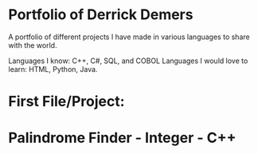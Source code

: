 # Portfolio of Derrick Demers
A portfolio of different projects I have made in various languages to share with the world.

Languages I know: C++, C#, SQL, and COBOL
Languages I would love to learn: HTML, Python, Java.

# First File/Project: 
# Palindrome Finder - Integer - C++
